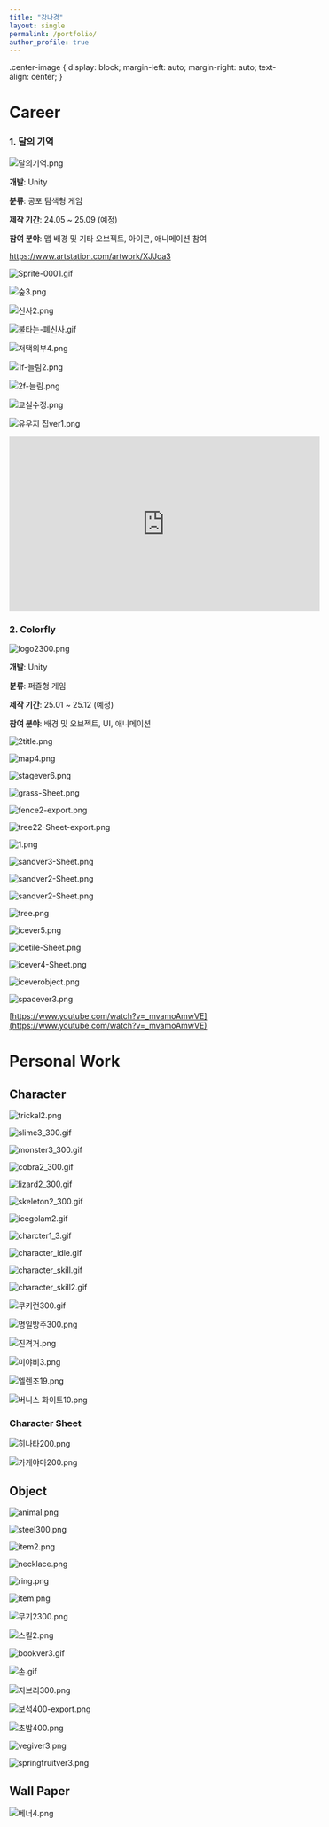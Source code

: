 ```yaml
---
title: "강나경"
layout: single
permalink: /portfolio/
author_profile: true
---
```


.center-image {
  display: block;
  margin-left: auto;
  margin-right: auto;
  text-align: center;
}

# Career

### 1. 달의 기억

![달의기억.png](/images/portfolio/4109015e-63ba-4a6d-9fa1-f54743cf8128.png)

**개발**: Unity

**분류**: 공포 탐색형 게임

**제작 기간**: 24.05 ~ 25.09 (예정)

**참여 분야**: 맵 배경 및 기타 오브젝트, 아이콘, 애니메이션 참여

https://www.artstation.com/artwork/XJJoa3

![Sprite-0001.gif](/images/portfolio/Sprite-0001.gif)

![숲3.png](/images/portfolio/%EC%88%B23.png)

![신사2.png](/images/portfolio/%EC%8B%A0%EC%82%AC2.png)

![불타는-폐신사.gif](/images/portfolio/%EB%B6%88%ED%83%80%EB%8A%94-%ED%8F%90%EC%8B%A0%EC%82%AC.gif)

![저택외부4.png](/images/portfolio/%EC%A0%80%ED%83%9D%EC%99%B8%EB%B6%804.png)

![1f-늘림2.png](/images/portfolio/1f-%EB%8A%98%EB%A6%BC2.png)

![2f-늘림.png](/images/portfolio/2f-%EB%8A%98%EB%A6%BC.png)

![교실수정.png](/images/portfolio/%EA%B5%90%EC%8B%A4%EC%88%98%EC%A0%95.png)

![유우지 집ver1.png](/images/portfolio/%EC%9C%A0%EC%9A%B0%EC%A7%80_%EC%A7%91ver1.png)

<iframe width="560" height="315"
  src="https://www.youtube.com/watch?v=VRJcguli5YE&feature=youtu.be](https://www.youtube.com/watch?v=VRJcguli5YE&feature=youtu.be"
  title="YouTube video player"
  frameborder="0"
  allow="accelerometer; autoplay; clipboard-write; encrypted-media; gyroscope; picture-in-picture"
  allowfullscreen>
</iframe>

### 2. Colorfly

![logo2300.png](/images/portfolio/logo2300.png)

**개발**: Unity

**분류**: 퍼즐형 게임

**제작 기간**: 25.01 ~ 25.12 (예정)

**참여 분야**: 배경 및 오브젝트, UI, 애니메이션

![2title.png](/images/portfolio/2title.png)

![map4.png](/images/portfolio/map4.png)

![stagever6.png](/images/portfolio/stagever6.png)

![grass-Sheet.png](/images/portfolio/grass-Sheet.png)

![fence2-export.png](/images/portfolio/fence2-export.png)

![tree22-Sheet-export.png](/images/portfolio/tree22-Sheet-export.png)

![1.png](/images/portfolio/1.png)

![sandver3-Sheet.png](/images/portfolio/sandver3-Sheet.png)

![sandver2-Sheet.png](/images/portfolio/sandver2-Sheet.png)

![sandver2-Sheet.png](/images/portfolio/sandver2-Sheet%201.png)

![tree.png](/images/portfolio/tree.png)

![icever5.png](/images/portfolio/icever5.png)

![icetile-Sheet.png](/images/portfolio/icetile-Sheet.png)

![icever4-Sheet.png](/images/portfolio/icever4-Sheet.png)

![iceverobject.png](/images/portfolio/iceverobject.png)

![spacever3.png](/images/portfolio/spacever3.png)

[https://www.youtube.com/watch?v=_mvamoAmwVE](https://www.youtube.com/watch?v=_mvamoAmwVE)

# Personal Work

## Character

![trickal2.png](/images/portfolio/trickal2.png)

![slime3_300.gif](/images/portfolio/slime3_300.gif)

![monster3_300.gif](/images/portfolio/monster3_300.gif)

![cobra2_300.gif](/images/portfolio/cobra2_300.gif)

![lizard2_300.gif](/images/portfolio/lizard2_300.gif)

![skeleton2_300.gif](/images/portfolio/skeleton2_300.gif)

![icegolam2.gif](/images/portfolio/icegolam2.gif)

![charcter1_3.gif](/images/portfolio/charcter1_3.gif)

![character_idle.gif](/images/portfolio/character_idle.gif)

![character_skill.gif](/images/portfolio/character_skill.gif)

![character_skill2.gif](/images/portfolio/character_skill2.gif)

![쿠키런300.gif](/images/portfolio/%EC%BF%A0%ED%82%A4%EB%9F%B0300.gif)

![명일방주300.png](/images/portfolio/%EB%AA%85%EC%9D%BC%EB%B0%A9%EC%A3%BC300.png)

![진격거.png](/images/portfolio/%EC%A7%84%EA%B2%A9%EA%B1%B0.png)

![미야비3.png](/images/portfolio/%EB%AF%B8%EC%95%BC%EB%B9%843.png)

![엘렌조19.png](/images/portfolio/%EC%97%98%EB%A0%8C%EC%A1%B019.png)

![버니스 화이트10.png](/images/portfolio/%EB%B2%84%EB%8B%88%EC%8A%A4_%ED%99%94%EC%9D%B4%ED%8A%B810.png)

### Character Sheet

![히나타200.png](/images/portfolio/%ED%9E%88%EB%82%98%ED%83%80200.png)

![카게야마200.png](/images/portfolio/%EC%B9%B4%EA%B2%8C%EC%95%BC%EB%A7%88200.png)

## Object

![animal.png](/images/portfolio/animal.png)

![steel300.png](/images/portfolio/steel300.png)

![item2.png](/images/portfolio/item2.png)

![necklace.png](/images/portfolio/necklace.png)

![ring.png](/images/portfolio/ring.png)

![item.png](/images/portfolio/item.png)

![무기2300.png](/images/portfolio/%EB%AC%B4%EA%B8%B02300.png)

![스킬2.png](/images/portfolio/%EC%8A%A4%ED%82%AC2.png)

![bookver3.gif](/images/portfolio/bookver3.gif)

![손.gif](/images/portfolio/%EC%86%90.gif)

![지브리300.png](/images/portfolio/%EC%A7%80%EB%B8%8C%EB%A6%AC300.png)

![보석400-export.png](/images/portfolio/%EB%B3%B4%EC%84%9D400-export.png)

![초밥400.png](/images/portfolio/%EC%B4%88%EB%B0%A5400.png)

![vegiver3.png](/images/portfolio/vegiver3.png)

![springfruitver3.png](/images/portfolio/springfruitver3.png)

## Wall Paper

![베너4.png](/images/portfolio/%EB%B2%A0%EB%84%884.png)
